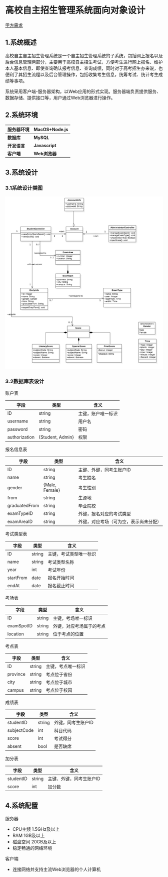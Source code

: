# 高校自主招生管理系统面向对象设计

[甲方需求][source]

## 1.系统概述

高校自主自主招生管理系统是一个自主招生管理系统的子系统，包括网上报名以及后台信息管理两部分，主要用于高校自主招生考试，方便考生进行网上报名、维护本人基本信息、即使查询确认报考信息、查询成绩，同时对于高考招生办来说，也便利了其招生流程以及后台管理操作，包括收集考生信息，统筹考试、统计考生成绩等事项。

系统采用客户端-服务器架构，以Web应用的形式实现。服务器端负责提供服务、数据存储、提供接口等，用户通过Web浏览器进行操作。

## 2.系统环境

| 服务器环境    | MacOS+Node.js  |
| -------- | -------------- |
| **数据库**  | **MySQL**      |
| **开发语言** | **Javascript** |
| **客户端**  | **Web浏览器**     |

## 3.系统设计

### 3.1系统设计类图

![类图](/作业6/类图.jpg)

### 3.2数据库表设计

账户表

| 字段            | 类型               | 含义        |
| ------------- | ---------------- | --------- |
| ID            | string           | 主键，账户唯一标识 |
| username      | string           | 用户名       |
| password      | string           | 密码        |
| authorization | {Student, Admin} | 权限        |

报名信息表

| 字段            | 类型             | 含义                  |
| ------------- | -------------- | ------------------- |
| ID            | string         | 主键、外键，同考生账户ID       |
| name          | string         | 考生姓名                |
| gender        | {Male, Female} | 考生性别                |
| from          | string         | 生源地                 |
| graduatedFrom | string         | 毕业院校                |
| examTypeID    | string         | 外键，报名对应的考试类型        |
| examAreaID    | string         | 外键，对应考场（可为空，表示尚未分配） |

考试类型表

| 字段        | 类型     | 含义          |
| --------- | ------ | ----------- |
| ID        | string | 主键，考试类型唯一标识 |
| name      | string | 考试类型名称      |
| year      | int    | 考试年份        |
| startFrom | date   | 报名开始时间      |
| endAt     | date   | 报名截止时间      |

考场表

| 字段         | 类型     | 含义           |
| ---------- | ------ | ------------ |
| ID         | string | 主键，考场唯一标识    |
| examSpotID | string | 外键，对应考场属于的考点 |
| location   | string | 位于考点的位置      |

考点表

| 字段       | 类型     | 含义        |
| -------- | ------ | --------- |
| ID       | string | 主键，考点唯一标识 |
| province | string | 考点位于省份    |
| city     | string | 考点位于城市    |
| campus   | string | 考点位于校园    |

成绩表

| 字段          | 类型     | 含义         |
| ----------- | ------ | ---------- |
| studentID   | string | 外键，同考生账户ID |
| subjectCode | int    | 科目代码       |
| score       | int    | 考试得分       |
| absent      | bool   | 是否缺席       |

加分表

| 字段        | 类型     | 含义            |
| --------- | ------ | ------------- |
| studentID | string | 主键、外键，同考生账户ID |
| score     | int    | 加分数           |

## 4.系统配置

服务器

- CPU主频 1.5GHz及以上
- RAM 1GB及以上
- 磁盘空间 20GB及以上
- 稳定畅通的网络环境

客户端

- 连接网络并支持主流Web浏览器的个人计算机

 [source]: https://github.com/SunflowerPKU/OO/blob/master/%E4%BD%9C%E4%B8%9A%E4%BA%8C--%E7%B3%BB%E7%BB%9F%E9%9C%80%E6%B1%82%E5%88%86%E6%9E%90.md&quot;甲方需求&quot;
